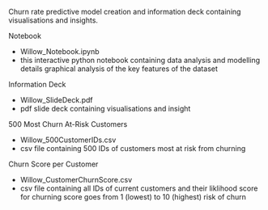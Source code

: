 Churn rate predictive model creation and information deck containing visualisations and insights.


Notebook
- Willow_Notebook.ipynb
- this interactive python notebook containing data analysis and modelling details graphical analysis of the key features of the dataset

Information Deck
 - Willow_SlideDeck.pdf
- pdf slide deck containing visualisations and insight

  
500 Most Churn At-Risk Customers
- Willow_500CustomerIDs.csv
- csv file containing 500 IDs of customers most at risk from churning


Churn Score per Customer
- Willow_CustomerChurnScore.csv
- csv file containing all IDs of current customers and their liklihood score for churning score goes from 1 (lowest) to 10 (highest) risk of churn
